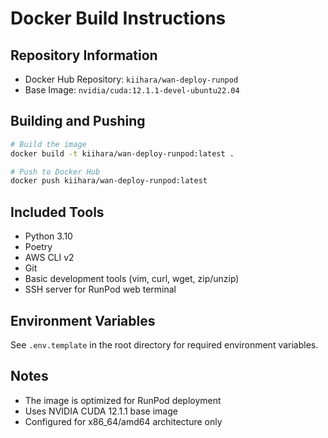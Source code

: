 # Docker Build Instructions

## Repository Information
- Docker Hub Repository: `kiihara/wan-deploy-runpod`
- Base Image: `nvidia/cuda:12.1.1-devel-ubuntu22.04`

## Building and Pushing

```bash
# Build the image
docker build -t kiihara/wan-deploy-runpod:latest .

# Push to Docker Hub
docker push kiihara/wan-deploy-runpod:latest
```

## Included Tools
- Python 3.10
- Poetry
- AWS CLI v2
- Git
- Basic development tools (vim, curl, wget, zip/unzip)
- SSH server for RunPod web terminal

## Environment Variables
See `.env.template` in the root directory for required environment variables.

## Notes
- The image is optimized for RunPod deployment
- Uses NVIDIA CUDA 12.1.1 base image
- Configured for x86_64/amd64 architecture only 